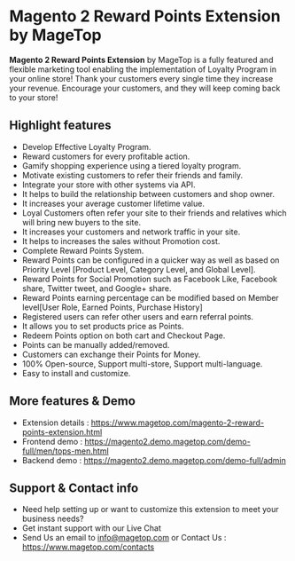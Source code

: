 # Magento 2 Reward Points Extension by MageTop

**Magento 2 Reward Points Extension** by MageTop is a fully featured and flexible marketing tool enabling the implementation of Loyalty Program in your online store! Thank your customers every single time they increase your revenue. Encourage your customers, and they will keep coming back to your store!

## Highlight features

- Develop Effective Loyalty Program.
- Reward customers for every profitable action.
- Gamify shopping experience using a tiered loyalty program.
- Motivate existing customers to refer their friends and family.
- Integrate your store with other systems via API.
- It helps to build the relationship between customers and shop owner.
- It increases your average customer lifetime value.
- Loyal Customers often refer your site to their friends and relatives which will bring new buyers to the site.
- It increases your customers and network traffic in your site.
- It helps to increases the sales without Promotion cost.
- Complete Reward Points System.
- Reward Points can be configured in a quicker way as well as based on Priority Level [Product Level, Category Level, and Global Level].
- Reward Points for Social Promotion such as Facebook Like, Facebook share, Twitter tweet, and Google+ share.
- Reward Points earning percentage can be modified based on Member level[User Role, Earned Points, Purchase History]
- Registered users can refer other users and earn referral points.
- It allows you to set products price as Points.
- Redeem Points option on both cart and Checkout Page.
- Points can be manually added/removed.
- Customers can exchange their Points for Money.
- 100% Open-source, Support multi-store, Support multi-language.
- Easy to install and customize.

## More features & Demo

- Extension details : https://www.magetop.com/magento-2-reward-points-extension.html
- Frontend demo : https://magento2.demo.magetop.com/demo-full/men/tops-men.html
- Backend demo : https://magento2.demo.magetop.com/demo-full/admin

## Support & Contact info

- Need help setting up or want to customize this extension to meet your business needs? 
- Get instant support with our Live Chat
- Send Us an email to info@magetop.com or Contact Us : https://www.magetop.com/contacts
